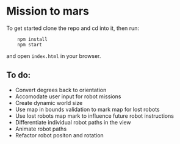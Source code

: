# Mission to mars

To get started clone the repo and cd into it, then run:

```
    npm install
    npm start
```

and open `index.html` in your browser.

## To do:

- Convert degrees back to orientation
- Accomodate user input for robot missions
- Create dynamic world size
- Use map in bounds validation to mark map for lost robots
- Use lost robots map mark to influence future robot instructions
- Differentiate individual robot paths in the view
- Animate robot paths
- Refactor robot positon and rotation 